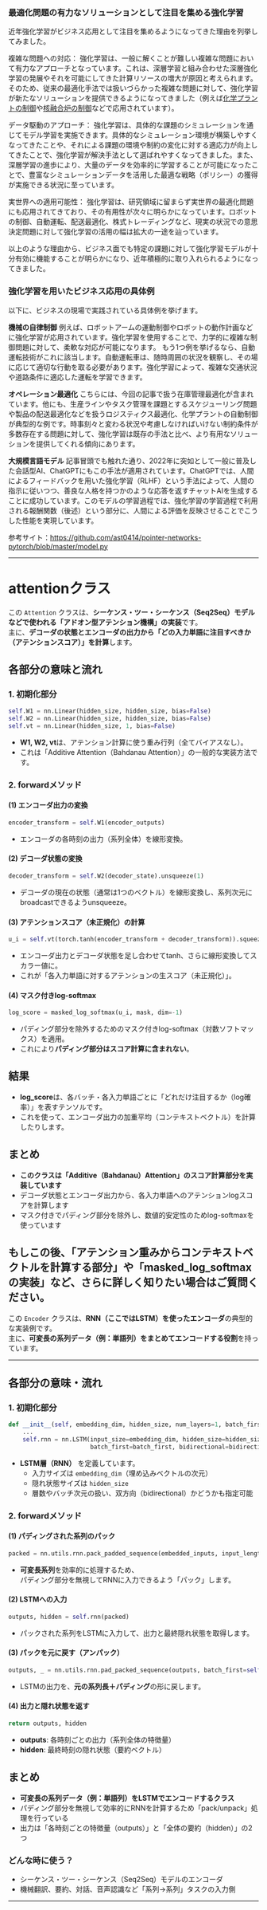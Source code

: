 ### 最適化問題の有力なソリューションとして注目を集める強化学習

近年強化学習がビジネス応用として注目を集めるようになってきた理由を列挙してみました。

複雑な問題への対応：
強化学習は、一般に解くことが難しい複雑な問題において有力なアプローチとなっています。これは、深層学習と組み合わせた深層強化学習の発展やそれを可能にしてきた計算リソースの増大が原因と考えられます。そのため、従来の最適化手法では扱いづらかった複雑な問題に対して、強化学習が新たなソリューションを提供できるようになってきました（例えば[化学プラントの制御](https://xtech.nikkei.com/atcl/nxt/news/18/14744/)や[核融合炉の制御](https://www.deepmind.com/blog/accelerating-fusion-science-through-learned-plasma-control)などで応用されています）。

データ駆動のアプローチ：
強化学習は、具体的な課題のシミュレーションを通じてモデル学習を実施できます。具体的なシミュレーション環境が構築しやすくなってきたことや、それによる課題の環境や制約の変化に対する適応力が向上してきたことで、強化学習が解決手法として選ばれやすくなってきました。また、深層学習の進歩により、大量のデータを効率的に学習することが可能になったことで、豊富なシミュレーションデータを活用した最適な戦略（ポリシー）の獲得が実施できる状況に至っています。

実世界への適用可能性：
強化学習は、研究領域に留まらず実世界の最適化問題にも応用されてきており、その有用性が次々に明らかになっています。ロボットの制御、自動運転、配送最適化、株式トレーディングなど、現実の状況での意思決定問題に対して強化学習の活用の幅は拡大の一途を辿っています。

以上のような理由から、ビジネス面でも特定の課題に対して強化学習モデルが十分有効に機能することが明らかになり、近年積極的に取り入れられるようになってきました。



### 強化学習を用いたビジネス応用の具体例

以下に、ビジネスの現場で実践されている具体例を挙げます。

**機械の自律制御**
例えば、ロボットアームの運動制御やロボットの動作計画などに強化学習が応用されています。強化学習を使用することで、力学的に複雑な制御問題に対して、柔軟な対応が可能になります。
もう1つ例を挙げるなら、自動運転技術がこれに該当します。自動運転車は、随時周囲の状況を観察し、その場に応じて適切な行動を取る必要があります。強化学習によって、複雑な交通状況や道路条件に適応した運転を学習できます。

**オペレーション最適化**
こちらには、今回の記事で扱う在庫管理最適化が含まれています。他にも、生産ラインやタスク管理を課題とするスケジューリング問題や製品の配送最適化などを扱うロジスティクス最適化、化学プラントの自動制御が典型的な例です。時事刻々と変わる状況や考慮しなければいけない制約条件が多数存在する問題に対して、強化学習は既存の手法と比べ、より有用なソリューションを提供してくれる傾向にあります。

**大規模言語モデル**
記事冒頭でも触れた通り、2022年に突如として一般に普及した会話型AI、ChatGPTにもこの手法が適用されています。ChatGPTでは、人間によるフィードバックを用いた強化学習（RLHF）という手法によって、人間の指示に従いつつ、善良な人格を持つかのような応答を返すチャットAIを生成することに成功しています。このモデルの学習過程では、強化学習の学習過程で利用される報酬関数（後述）という部分に、人間による評価を反映させることでこうした性能を実現しています。



参考サイト：https://github.com/ast0414/pointer-networks-pytorch/blob/master/model.py

---
# attentionクラス

この `Attention` クラスは、**シーケンス・ツー・シーケンス（Seq2Seq）モデルなどで使われる「アドオン型アテンション機構」の実装**です。  
主に、**デコーダの状態とエンコーダの出力から「どの入力単語に注目すべきか（アテンションスコア）」を計算**します。

## 各部分の意味と流れ

### 1. 初期化部分
```python
self.W1 = nn.Linear(hidden_size, hidden_size, bias=False)
self.W2 = nn.Linear(hidden_size, hidden_size, bias=False)
self.vt = nn.Linear(hidden_size, 1, bias=False)
```
- **W1, W2, vt**は、アテンション計算に使う重み行列（全てバイアスなし）。
- これは「Additive Attention（Bahdanau Attention）」の一般的な実装方法です。


### 2. forwardメソッド

#### (1) エンコーダ出力の変換
```python
encoder_transform = self.W1(encoder_outputs)
```
- エンコーダの各時刻の出力（系列全体）を線形変換。

#### (2) デコーダ状態の変換
```python
decoder_transform = self.W2(decoder_state).unsqueeze(1)
```
- デコーダの現在の状態（通常は1つのベクトル）を線形変換し、系列次元にbroadcastできるようunsqueeze。

#### (3) アテンションスコア（未正規化）の計算
```python
u_i = self.vt(torch.tanh(encoder_transform + decoder_transform)).squeeze(-1)
```
- エンコーダ出力とデコーダ状態を足し合わせてtanh、さらに線形変換してスカラー値に。
- これが「各入力単語に対するアテンションの生スコア（未正規化）」。

#### (4) マスク付きlog-softmax
```python
log_score = masked_log_softmax(u_i, mask, dim=-1)
```
- パディング部分を除外するためのマスク付きlog-softmax（対数ソフトマックス）を適用。
- これにより**パディング部分はスコア計算に含まれない**。

## 結果

- **log_score**は、各バッチ・各入力単語ごとに「どれだけ注目するか（log確率）」を表すテンソルです。
- これを使って、エンコーダ出力の加重平均（コンテキストベクトル）を計算したりします。


## まとめ

- **このクラスは「Additive（Bahdanau）Attention」のスコア計算部分を実装しています**
- デコーダ状態とエンコーダ出力から、各入力単語へのアテンションlogスコアを計算します
- マスク付きでパディング部分を除外し、数値的安定性のためlog-softmaxを使っています


もしこの後、「アテンション重みからコンテキストベクトルを計算する部分」や「masked_log_softmaxの実装」など、さらに詳しく知りたい場合はご質問ください。
---

この `Encoder` クラスは、**RNN（ここではLSTM）を使ったエンコーダ**の典型的な実装例です。  
主に、**可変長の系列データ（例：単語列）をまとめてエンコードする役割**を持っています。

---

## 各部分の意味・流れ

### 1. 初期化部分
```python
def __init__(self, embedding_dim, hidden_size, num_layers=1, batch_first=True, bidirectional=True):
    ...
    self.rnn = nn.LSTM(input_size=embedding_dim, hidden_size=hidden_size, num_layers=num_layers,
                       batch_first=batch_first, bidirectional=bidirectional)
```
- **LSTM層（RNN）** を定義しています。
  - 入力サイズは `embedding_dim`（埋め込みベクトルの次元）
  - 隠れ状態サイズは `hidden_size`
  - 層数やバッチ次元の扱い、双方向（bidirectional）かどうかも指定可能


### 2. forwardメソッド

#### (1) パディングされた系列のパック
```python
packed = nn.utils.rnn.pack_padded_sequence(embedded_inputs, input_lengths, batch_first=self.batch_first)
```
- **可変長系列**を効率的に処理するため、  
  パディング部分を無視してRNNに入力できるよう「パック」します。

#### (2) LSTMへの入力
```python
outputs, hidden = self.rnn(packed)
```
- パックされた系列をLSTMに入力して、出力と最終隠れ状態を取得します。

#### (3) パックを元に戻す（アンパック）
```python
outputs, _ = nn.utils.rnn.pad_packed_sequence(outputs, batch_first=self.batch_first)
```
- LSTMの出力を、**元の系列長＋パディング**の形に戻します。

#### (4) 出力と隠れ状態を返す
```python
return outputs, hidden
```
- **outputs**: 各時刻ごとの出力（系列全体の特徴量）
- **hidden**: 最終時刻の隠れ状態（要約ベクトル）


## まとめ

- **可変長の系列データ（例：単語列）をLSTMでエンコードするクラス**
- パディング部分を無視して効率的にRNNを計算するため「pack/unpack」処理を行っている
- 出力は「各時刻ごとの特徴量（outputs）」と「全体の要約（hidden）」の2つ


### どんな時に使う？

- シーケンス・ツー・シーケンス（Seq2Seq）モデルのエンコーダ
- 機械翻訳、要約、対話、音声認識など「系列→系列」タスクの入力側

---



